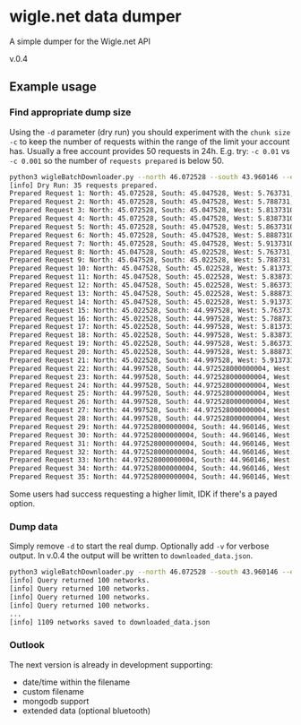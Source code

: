 # wigle.net data dumper
A simple dumper for the Wigle.net API

v.0.4

## Example usage

### Find appropriate dump size
Using the `-d` parameter (dry run) you should experiment with the `chunk size` `-c` to keep the number of requests within the range of the limit your account has. Usually a free account provides 50 requests in 24h.
E.g. try: `-c 0.01` vs `-c 0.001` so the number of `requests prepared` is below 50. 
```bash
python3 wigleBatchDownloader.py --north 46.072528 --south 43.960146 --east 4.929610 --west 4.763731 -n <your API Name> -t <Your API Token> -c 0.05 -d
[info] Dry Run: 35 requests prepared.
Prepared Request 1: North: 45.072528, South: 45.047528, West: 5.763731, East: 5.788731
Prepared Request 2: North: 45.072528, South: 45.047528, West: 5.788731, East: 5.813731000000001
Prepared Request 3: North: 45.072528, South: 45.047528, West: 5.813731000000001, East: 5.838731000000001
Prepared Request 4: North: 45.072528, South: 45.047528, West: 5.838731000000001, East: 5.863731000000001
Prepared Request 5: North: 45.072528, South: 45.047528, West: 5.863731000000001, East: 5.888731000000002
Prepared Request 6: North: 45.072528, South: 45.047528, West: 5.888731000000002, East: 5.913731000000002
Prepared Request 7: North: 45.072528, South: 45.047528, West: 5.913731000000002, East: 5.92961
Prepared Request 8: North: 45.047528, South: 45.022528, West: 5.763731, East: 5.788731
Prepared Request 9: North: 45.047528, South: 45.022528, West: 5.788731, East: 5.813731000000001
Prepared Request 10: North: 45.047528, South: 45.022528, West: 5.813731000000001, East: 5.838731000000001
Prepared Request 11: North: 45.047528, South: 45.022528, West: 5.838731000000001, East: 5.863731000000001
Prepared Request 12: North: 45.047528, South: 45.022528, West: 5.863731000000001, East: 5.888731000000002
Prepared Request 13: North: 45.047528, South: 45.022528, West: 5.888731000000002, East: 5.913731000000002
Prepared Request 14: North: 45.047528, South: 45.022528, West: 5.913731000000002, East: 5.92961
Prepared Request 15: North: 45.022528, South: 44.997528, West: 5.763731, East: 5.788731
Prepared Request 16: North: 45.022528, South: 44.997528, West: 5.788731, East: 5.813731000000001
Prepared Request 17: North: 45.022528, South: 44.997528, West: 5.813731000000001, East: 5.838731000000001
Prepared Request 18: North: 45.022528, South: 44.997528, West: 5.838731000000001, East: 5.863731000000001
Prepared Request 19: North: 45.022528, South: 44.997528, West: 5.863731000000001, East: 5.888731000000002
Prepared Request 20: North: 45.022528, South: 44.997528, West: 5.888731000000002, East: 5.913731000000002
Prepared Request 21: North: 45.022528, South: 44.997528, West: 5.913731000000002, East: 5.92961
Prepared Request 22: North: 44.997528, South: 44.972528000000004, West: 5.763731, East: 5.788731
Prepared Request 23: North: 44.997528, South: 44.972528000000004, West: 5.788731, East: 5.813731000000001
Prepared Request 24: North: 44.997528, South: 44.972528000000004, West: 5.813731000000001, East: 5.838731000000001
Prepared Request 25: North: 44.997528, South: 44.972528000000004, West: 5.838731000000001, East: 5.863731000000001
Prepared Request 26: North: 44.997528, South: 44.972528000000004, West: 5.863731000000001, East: 5.888731000000002
Prepared Request 27: North: 44.997528, South: 44.972528000000004, West: 5.888731000000002, East: 5.913731000000002
Prepared Request 28: North: 44.997528, South: 44.972528000000004, West: 5.913731000000002, East: 5.92961
Prepared Request 29: North: 44.972528000000004, South: 44.960146, West: 5.763731, East: 5.788731
Prepared Request 30: North: 44.972528000000004, South: 44.960146, West: 5.788731, East: 5.813731000000001
Prepared Request 31: North: 44.972528000000004, South: 44.960146, West: 5.813731000000001, East: 5.838731000000001
Prepared Request 32: North: 44.972528000000004, South: 44.960146, West: 5.838731000000001, East: 5.863731000000001
Prepared Request 33: North: 44.972528000000004, South: 44.960146, West: 5.863731000000001, East: 5.888731000000002
Prepared Request 34: North: 44.972528000000004, South: 44.960146, West: 5.888731000000002, East: 5.913731000000002
Prepared Request 35: North: 44.972528000000004, South: 44.960146, West: 5.913731000000002, East: 5.92961

```
 Some users had success requesting a higher limit, IDK if there's a payed option. 

### Dump data
Simply remove `-d` to start the real dump. Optionally add `-v` for verbose output. In v.0.4 the output will be written to `downloaded_data.json`.
```bash
python3 wigleBatchDownloader.py --north 46.072528 --south 43.960146 --east 4.929610 --west 4.763731 -n <your API Name> -t <Your API Token> -c 0.05 -v
[info] Query returned 100 networks.
[info] Query returned 100 networks.
[info] Query returned 100 networks.
[info] Query returned 100 networks.
...
[info] 1109 networks saved to downloaded_data.json
```

### Outlook
The next version is already in development supporting:
- date/time within the filename
- custom filename
- mongodb support
- extended data (optional bluetooth)

